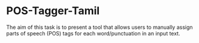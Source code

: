 # POS-Tagger-Tamil
The aim of this task is to present a tool that allows users to manually assign parts of speech (POS) tags for each word/punctuation in an input text.
